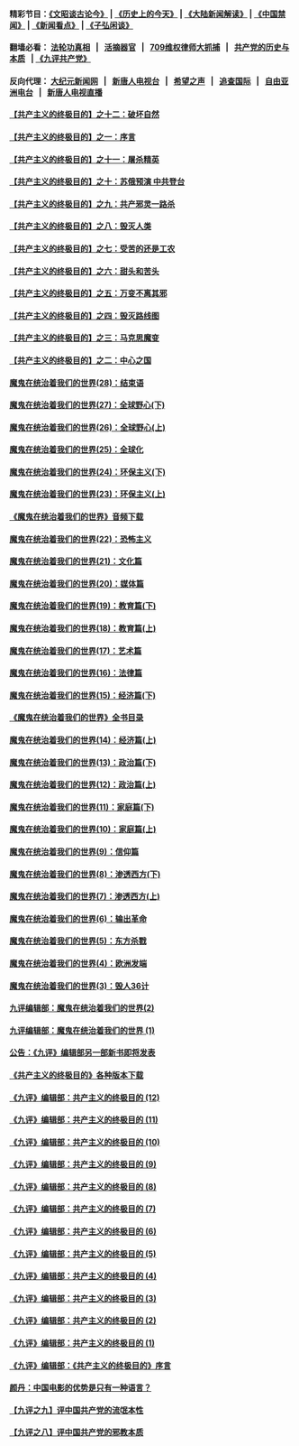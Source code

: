 #### 精彩节目：[《文昭谈古论今》](http://134.209.198.168/wenzhao) | [《历史上的今天》](http://134.209.198.168/today-in-history) | [《大陆新闻解读》](http://134.209.198.168/ntdtv-comedy) | [《中国禁闻》](http://134.209.198.168/ntdtv-news) | [《新闻看点》](http://134.209.198.168/news-insight) | [《子弘闲谈》](http://134.209.198.168/zihongxiantan/) 

  #### 翻墙必看： [法轮功真相](http://134.209.198.168:10000/videos/truth.html) &nbsp;&nbsp;|&nbsp;&nbsp; [活摘器官](http://134.209.198.168:10000/videos/res/Organs/) &nbsp;&nbsp;|&nbsp;&nbsp; [709维权律师大抓捕](http://134.209.198.168:10000/videos/709/) &nbsp;&nbsp;|&nbsp;&nbsp; [共产党的历史与本质](http://134.209.198.168:10000/videos/ccp.html) &nbsp;&nbsp;| [《九评共产党》](http://134.209.198.168:10000/videos/jiuping/) 

#### 反向代理： [大纪元新闻网](http://134.209.198.168:10080/) &nbsp;&nbsp;|&nbsp;&nbsp; [新唐人电视台](http://134.209.198.168:8000/) &nbsp;&nbsp;|&nbsp;&nbsp; [希望之声](http://134.209.198.168:8200/) &nbsp;&nbsp;|&nbsp;&nbsp; [追查国际](http://134.209.198.168:10010/) &nbsp;&nbsp;|&nbsp;&nbsp; [自由亚洲电台](http://134.209.198.168:9800/) &nbsp;&nbsp;|&nbsp;&nbsp; [新唐人电视直播](http://134.209.198.168/) 

#### [【共产主义的终极目的】之十二：破坏自然](../pages/nsc422/n11135214.md?t=03260336) 

#### [【共产主义的终极目的】之一：序言](../pages/nsc422/n11086077.md?t=03260336) 

#### [【共产主义的终极目的】之十一：屠杀精英](../pages/nsc422/n11118442.md?t=03260336) 

#### [【共产主义的终极目的】之十：苏俄预演 中共登台](../pages/nsc422/n11118424.md?t=03260336) 

#### [【共产主义的终极目的】之九：共产邪灵一路杀](../pages/nsc422/n11114139.md?t=03260336) 

#### [【共产主义的终极目的】之八：毁灭人类](../pages/nsc422/n11108503.md?t=03260336) 

#### [【共产主义的终极目的】之七：受苦的还是工农](../pages/nsc422/n11101809.md?t=03260336) 

#### [【共产主义的终极目的】之六：甜头和苦头](../pages/nsc422/n11096971.md?t=03260336) 

#### [【共产主义的终极目的】之五：万变不离其邪](../pages/nsc422/n11091285.md?t=03260336) 

#### [【共产主义的终极目的】之四：毁灭路线图](../pages/nsc422/n11086284.md?t=03260336) 

#### [【共产主义的终极目的】之三：马克思魔变](../pages/nsc422/n11061941.md?t=03260336) 

#### [【共产主义的终极目的】之二：中心之国](../pages/nsc422/n11047728.md?t=03260336) 

#### [魔鬼在统治着我们的世界(28)：结束语](../pages/nsc422/n10936246.md?t=03260336) 

#### [魔鬼在统治着我们的世界(27)：全球野心(下)](../pages/nsc422/n10928319.md?t=03260336) 

#### [魔鬼在统治着我们的世界(26)：全球野心(上)](../pages/nsc422/n10900318.md?t=03260336) 

#### [魔鬼在统治着我们的世界(25)：全球化](../pages/nsc422/n10788205.md?t=03260336) 

#### [魔鬼在统治着我们的世界(24)：环保主义(下)](../pages/nsc422/n10695307.md?t=03260336) 

#### [魔鬼在统治着我们的世界(23)：环保主义(上)](../pages/nsc422/n10688613.md?t=03260336) 

#### [《魔鬼在统治着我们的世界》音频下载](../pages/nsc422/n10635553.md?t=03260336) 

#### [魔鬼在统治着我们的世界(22)：恐怖主义](../pages/nsc422/n10614727.md?t=03260336) 

#### [魔鬼在统治着我们的世界(21)：文化篇](../pages/nsc422/n10597706.md?t=03260336) 

#### [魔鬼在统治着我们的世界(20)：媒体篇](../pages/nsc422/n10586579.md?t=03260336) 

#### [魔鬼在统治着我们的世界(19)：教育篇(下)](../pages/nsc422/n10564808.md?t=03260336) 

#### [魔鬼在统治着我们的世界(18)：教育篇(上)](../pages/nsc422/n10526970.md?t=03260336) 

#### [魔鬼在统治着我们的世界(17)：艺术篇](../pages/nsc422/n10499093.md?t=03260336) 

#### [魔鬼在统治着我们的世界(16)：法律篇](../pages/nsc422/n10485969.md?t=03260336) 

#### [魔鬼在统治着我们的世界(15)：经济篇(下)](../pages/nsc422/n10469975.md?t=03260336) 

#### [《魔鬼在统治着我们的世界》全书目录](../pages/nsc422/n10464261.md?t=03260336) 

#### [魔鬼在统治着我们的世界(14)：经济篇(上)](../pages/nsc422/n10457370.md?t=03260336) 

#### [魔鬼在统治着我们的世界(13)：政治篇(下)](../pages/nsc422/n10448270.md?t=03260336) 

#### [魔鬼在统治着我们的世界(12)：政治篇(上)](../pages/nsc422/n10444576.md?t=03260336) 

#### [魔鬼在统治着我们的世界(11)：家庭篇(下)](../pages/nsc422/n10440961.md?t=03260336) 

#### [魔鬼在统治着我们的世界(10)：家庭篇(上)](../pages/nsc422/n10435448.md?t=03260336) 

#### [魔鬼在统治着我们的世界(9)：信仰篇](../pages/nsc422/n10432159.md?t=03260336) 

#### [魔鬼在统治着我们的世界(8)：渗透西方(下)](../pages/nsc422/n10429603.md?t=03260336) 

#### [魔鬼在统治着我们的世界(7)：渗透西方(上)](../pages/nsc422/n10426013.md?t=03260336) 

#### [魔鬼在统治着我们的世界(6)：输出革命](../pages/nsc422/n10421536.md?t=03260336) 

#### [魔鬼在统治着我们的世界(5)：东方杀戮](../pages/nsc422/n10417707.md?t=03260336) 

#### [魔鬼在统治着我们的世界(4)：欧洲发端](../pages/nsc422/n10414890.md?t=03260336) 

#### [魔鬼在统治着我们的世界(3)：毁人36计](../pages/nsc422/n10411583.md?t=03260336) 

#### [九评编辑部：魔鬼在统治着我们的世界(2)](../pages/nsc422/n10410036.md?t=03260336) 

#### [九评编辑部：魔鬼在统治着我们的世界 (1)](../pages/nsc422/n10406825.md?t=03260336) 

#### [公告：《九评》编辑部另一部新书即将发表](../pages/nsc422/n10405104.md?t=03260336) 

#### [《共产主义的终极目的》各种版本下载](../pages/nsc422/n10022138.md?t=03260336) 

#### [《九评》编辑部：共产主义的终极目的 (12)](../pages/nsc422/n9933272.md?t=03260336) 

#### [《九评》编辑部：共产主义的终极目的 (11)](../pages/nsc422/n9924973.md?t=03260336) 

#### [《九评》编辑部：共产主义的终极目的 (10)](../pages/nsc422/n9920883.md?t=03260336) 

#### [《九评》编辑部：共产主义的终极目的 (9)](../pages/nsc422/n9916363.md?t=03260336) 

#### [《九评》编辑部：共产主义的终极目的 (8)](../pages/nsc422/n9912488.md?t=03260336) 

#### [《九评》编辑部：共产主义的终极目的 (7)](../pages/nsc422/n9901176.md?t=03260336) 

#### [《九评》编辑部：共产主义的终极目的 (6)](../pages/nsc422/n9899359.md?t=03260336) 

#### [《九评》编辑部：共产主义的终极目的 (5)](../pages/nsc422/n9893174.md?t=03260336) 

#### [《九评》编辑部：共产主义的终极目的 (4)](../pages/nsc422/n9891246.md?t=03260336) 

#### [《九评》编辑部：共产主义的终极目的 (3)](../pages/nsc422/n9879879.md?t=03260336) 

#### [《九评》编辑部：共产主义的终极目的 (2)](../pages/nsc422/n9876205.md?t=03260336) 

#### [《九评》编辑部：共产主义的终极目的 (1)](../pages/nsc422/n9865857.md?t=03260336) 

#### [《九评》编辑部：《共产主义的终极目的》序言](../pages/nsc422/n9862666.md?t=03260336) 

#### [颜丹：中国电影的优势是只有一种语言？](../pages/nsc422/n9583062.md?t=03260336) 

#### [【九评之九】评中国共产党的流氓本性](../pages/nsc422/n737542.md?t=03260336) 

#### [【九评之八】评中国共产党的邪教本质](../pages/nsc422/n735942.md?t=03260336) 

